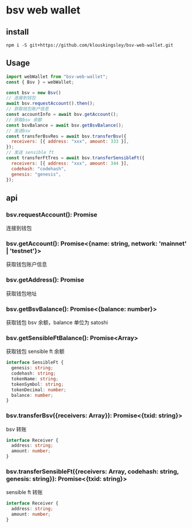 # bsv web wallet

## install

```
npm i -S git+https://github.com/klouskingsley/bsv-web-wallet.git
```

## Usage

```js
import webWallet from "bsv-web-wallet";
const { Bsv } = webWallet;

const bsv = new Bsv()
// 连接到钱包
await bsv.requestAccount().then();
// 获取钱包账户信息
const accountInfo = await bsv.getAccount();
// 获取bsv 余额
const bsvBalance = await bsv.getBsvBalance();
// 发送bsv
const transferBsvRes = await bsv.transferBsv({
  receivers: [{ address: "xxx", amount: 333 }],
});
// 发送 sensible ft
const transferFtTres = await bsv.transferSensibleFt({
  receivers: [{ address: "xxx", amount: 344 }],
  codehash: "codehash",
  genesis: "genesis",
});
```

## api

### bsv.requestAccount(): Promise<void>

连接到钱包

### bsv.getAccount(): Promise<{name: string, network: 'mainnet' | 'testnet'}>

获取钱包账户信息

### bsv.getAddress(): Promise<string>

获取钱包地址

### bsv.getBsvBalance(): Promise<{balance: number}>

获取钱包 bsv 余额，balance 单位为 satoshi

### bsv.getSensibleFtBalance(): Promise<Array<SensibleFt>>

获取钱包 sensible ft 余额

```ts
interface SensibleFt {
  genesis: string;
  codehash: string;
  tokenName: string;
  tokenSymbol: string;
  tokenDecimal: number;
  balance: number;
}
```

### bsv.transferBsv({receivers: Array<Receiver>}): Promise<{txid: string}>

bsv 转账

```ts
interface Receiver {
  address: string;
  amount: number;
}
```

### bsv.transferSensibleFt({receivers: Array<Receiver>, codehash: string, genesis: string}): Promise<{txid: string}>

sensible ft 转账

```ts
interface Receiver {
  address: string;
  amount: number;
}
```
